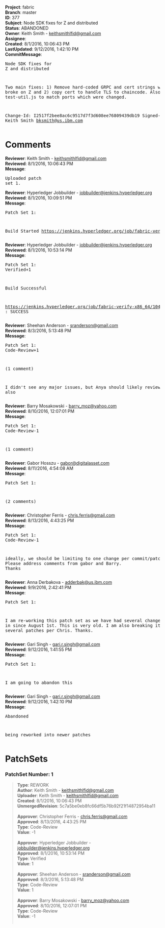<strong>Project</strong>: fabric<br><strong>Branch</strong>: master<br><strong>ID</strong>: 377<br><strong>Subject</strong>: Node SDK fixes for Z and distributed<br><strong>Status</strong>: ABANDONED<br><strong>Owner</strong>: Keith Smith - keithsmithlfid@gmail.com<br><strong>Assignee</strong>:<br><strong>Created</strong>: 8/1/2016, 10:06:43 PM<br><strong>LastUpdated</strong>: 9/12/2016, 1:42:10 PM<br><strong>CommitMessage</strong>:<br><pre>Node SDK fixes for Z and distributed

Two main fixes: 1) Remove hard-coded GRPC and cert strings which broke on Z and
2) copy cert to handle TLS to chaincode.
Also changed test-util.js to match ports which were changed.

Change-Id: I2517f2bee8ac6c9517d7f3d608ee76809439db19
Signed-off-by: Keith Smith <bksmith@us.ibm.com>
</pre><h1>Comments</h1><strong>Reviewer</strong>: Keith Smith - keithsmithlfid@gmail.com<br><strong>Reviewed</strong>: 8/1/2016, 10:06:43 PM<br><strong>Message</strong>: <pre>Uploaded patch set 1.</pre><strong>Reviewer</strong>: Hyperledger Jobbuilder - jobbuilder@jenkins.hyperledger.org<br><strong>Reviewed</strong>: 8/1/2016, 10:09:51 PM<br><strong>Message</strong>: <pre>Patch Set 1:

Build Started https://jenkins.hyperledger.org/job/fabric-verify-x86_64/104/</pre><strong>Reviewer</strong>: Hyperledger Jobbuilder - jobbuilder@jenkins.hyperledger.org<br><strong>Reviewed</strong>: 8/1/2016, 10:53:14 PM<br><strong>Message</strong>: <pre>Patch Set 1: Verified+1

Build Successful 

https://jenkins.hyperledger.org/job/fabric-verify-x86_64/104/ : SUCCESS</pre><strong>Reviewer</strong>: Sheehan Anderson - sranderson@gmail.com<br><strong>Reviewed</strong>: 8/3/2016, 5:13:48 PM<br><strong>Message</strong>: <pre>Patch Set 1: Code-Review+1

(1 comment)

I didn't see any major issues, but Anya should likely review this also</pre><strong>Reviewer</strong>: Barry Mosakowski - barry_moz@yahoo.com<br><strong>Reviewed</strong>: 8/10/2016, 12:07:01 PM<br><strong>Message</strong>: <pre>Patch Set 1: Code-Review-1

(1 comment)</pre><strong>Reviewer</strong>: Gabor Hosszu - gabor@digitalasset.com<br><strong>Reviewed</strong>: 8/11/2016, 4:54:08 AM<br><strong>Message</strong>: <pre>Patch Set 1:

(2 comments)</pre><strong>Reviewer</strong>: Christopher Ferris - chris.ferris@gmail.com<br><strong>Reviewed</strong>: 8/13/2016, 4:43:25 PM<br><strong>Message</strong>: <pre>Patch Set 1: Code-Review-1

ideally, we should be limiting to one change per commit/patchset. Please address comments from gabor and Barry. Thanks</pre><strong>Reviewer</strong>: Anna Derbakova - adderbak@us.ibm.com<br><strong>Reviewed</strong>: 9/9/2016, 2:42:41 PM<br><strong>Message</strong>: <pre>Patch Set 1:

I am re-working this patch set as we have had several changes to go in since August 1st. This is very old. I am also breaking it up into several patches per Chris. Thanks.</pre><strong>Reviewer</strong>: Gari Singh - gari.r.singh@gmail.com<br><strong>Reviewed</strong>: 9/12/2016, 1:41:55 PM<br><strong>Message</strong>: <pre>Patch Set 1:

I am going to abandon this</pre><strong>Reviewer</strong>: Gari Singh - gari.r.singh@gmail.com<br><strong>Reviewed</strong>: 9/12/2016, 1:42:10 PM<br><strong>Message</strong>: <pre>Abandoned

being reworked into newer patches</pre><h1>PatchSets</h1><h3>PatchSet Number: 1</h3><blockquote><strong>Type</strong>: REWORK<br><strong>Author</strong>: Keith Smith - keithsmithlfid@gmail.com<br><strong>Uploader</strong>: Keith Smith - keithsmithlfid@gmail.com<br><strong>Created</strong>: 8/1/2016, 10:06:43 PM<br><strong>UnmergedRevision</strong>: 5c7a5be0eb8fc66df5b76b92f21f14872954ba11<br><br><strong>Approver</strong>: Christopher Ferris - chris.ferris@gmail.com<br><strong>Approved</strong>: 8/13/2016, 4:43:25 PM<br><strong>Type</strong>: Code-Review<br><strong>Value</strong>: -1<br><br><strong>Approver</strong>: Hyperledger Jobbuilder - jobbuilder@jenkins.hyperledger.org<br><strong>Approved</strong>: 8/1/2016, 10:53:14 PM<br><strong>Type</strong>: Verified<br><strong>Value</strong>: 1<br><br><strong>Approver</strong>: Sheehan Anderson - sranderson@gmail.com<br><strong>Approved</strong>: 8/3/2016, 5:13:48 PM<br><strong>Type</strong>: Code-Review<br><strong>Value</strong>: 1<br><br><strong>Approver</strong>: Barry Mosakowski - barry_moz@yahoo.com<br><strong>Approved</strong>: 8/10/2016, 12:07:01 PM<br><strong>Type</strong>: Code-Review<br><strong>Value</strong>: -1<br><br></blockquote>